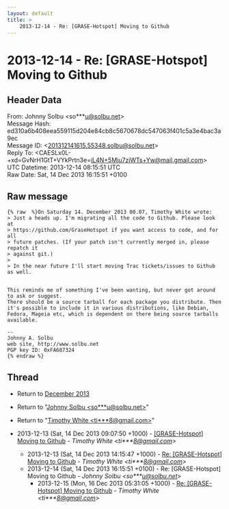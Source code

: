 ```yaml
---
layout: default
title: >
    2013-12-14 - Re: [GRASE-Hotspot] Moving to Github
---
```


# 2013-12-14 - Re: [GRASE-Hotspot] Moving to Github

## Header Data

From: Johnny Solbu \<so***u@solbu.net\><br>
Message Hash: ed310a6b408eea559115d204e84cb8c5670678dc547063f401c5a3e4bac3a9ec<br>
Message ID: \<201312141615.55348.solbu@solbu.net\><br>
Reply To: \<CAESLx0L-+xd=GvNrH1GtT+VYkPrtn3e=iL4N+5Miu7zjWTs+Yw@mail.gmail.com\><br>
UTC Datetime: 2013-12-14 08:15:51 UTC<br>
Raw Date: Sat, 14 Dec 2013 16:15:51 +0100<br>

## Raw message

```
{% raw  %}On Saturday 14. December 2013 00.07, Timothy White wrote:
> Just a heads up. I'm migrating all the code to Github. Please look at
> https://github.com/GraseHotspot if you want access to code, and for all
> future patches. (If your patch isn't currently merged in, please repatch it
> against git.)
> 
> In the near future I'll start moving Trac tickets/issues to Github as well.


This reminds me of something I've been wanting, but never got around to ask or suggest.
There should be a source tarball for each package you distribute. Then it's possible to include it in various distributions, like Debian, Fedora, Mageia etc, which is dependent on there being source tarballs available.

-- 
Johnny A. Solbu
web site, http://www.solbu.net
PGP key ID: 0xFA687324
{% endraw %}
```

## Thread

+ Return to [December 2013](/archive/2013/12)

+ Return to "[Johnny Solbu <so***u<span>@</span>solbu.net>](/authors/so___u_at_solbu_net)"
+ Return to "[Timothy White <ti***8<span>@</span>gmail.com>](/authors/ti___8_at_gmail_com)"

+ 2013-12-13 (Sat, 14 Dec 2013 09:07:50 +1000) - [[GRASE-Hotspot] Moving to Github](/archive/2013/12/1e074d25089588c47702186fa9d5786c498266af9ab3646cc7a2a369948b7bdd) - _Timothy White \<ti***8@gmail.com\>_
  + 2013-12-13 (Sat, 14 Dec 2013 14:15:47 +1000) - [Re: [GRASE-Hotspot] Moving to Github](/archive/2013/12/274c21b19a086224a21cc03908ed78122eab64cd51067a11f32a358ec3d3d7d1) - _Timothy White \<ti***8@gmail.com\>_
  + 2013-12-14 (Sat, 14 Dec 2013 16:15:51 +0100) - Re: [GRASE-Hotspot] Moving to Github - _Johnny Solbu \<so***u@solbu.net\>_
    + 2013-12-15 (Mon, 16 Dec 2013 05:31:05 +1000) - [Re: [GRASE-Hotspot] Moving to Github](/archive/2013/12/a3d3cdcaa548d3eb85bd08cb5d584ecdf1b55da36771434910de9addbd2720d1) - _Timothy White \<ti***8@gmail.com\>_

